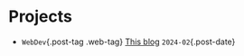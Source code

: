# Projects
- `WebDev`{.post-tag .web-tag} [This blog](/posts/projects/this-page) `2024-02`{.post-date}

